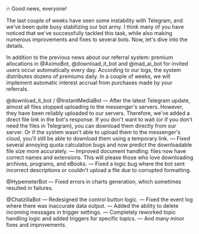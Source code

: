 🔥 Good news, everyone!

The last couple of weeks have seen some instability with Telegram, and we've been quite busy stabilizing our bot army. I think many of you have noticed that we've successfully tackled this task, while also making numerous improvements and fixes to several bots. Now, let's dive into the details.

In addition to the previous news about our referral system: premium allocations in @AximoBot, @download_it_bot and @mad_ai_bot for invited users occur automatically every day. According to our logs, the system distributes dozens of premiums daily. In a couple of weeks, we will implement automatic interest accrual from purchases made by your referrals.

@download_it_bot / @InstantMediaBot
— After the latest Telegram update, almost all  files stopped uploading to the messenger's servers. However, they have been reliably uploaded to our servers. Therefore, we've added a direct file link in the bot's response. If you don't want to wait (or if you don't need the files in Telegram), you can download them directly from our server. Or if the system wasn't able to upload them to the messenger's cloud, you'll still be able to download them using a temporary link.
— Fixed several annoying quota calculation bugs and now predict the downloadable file size more accurately.
— Improved document handling: files now have correct names and extensions. This will please those who love downloading archives, programs, and eBooks.
— Fixed a logic bug where the bot sent incorrect descriptions or couldn't upload a file due to corrupted formatting.

@HypemeterBot
— Fixed errors in charts generation, which sometimes resulted in failures.

@ChatzillaBot
— Redesigned the control button logic.
— Fixed the event log where there was inaccurate data output.
— Added the ability to delete incoming messages in trigger settings.
— Completely reworked topic handling logic and added triggers for specific topics.
— And many minor fixes and improvements.
